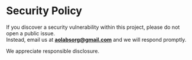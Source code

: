 # Security Policy

If you discover a security vulnerability within this project, please do not open a public issue.  
Instead, email us at **aolabsorg@gmail.com** and we will respond promptly.

We appreciate responsible disclosure.

